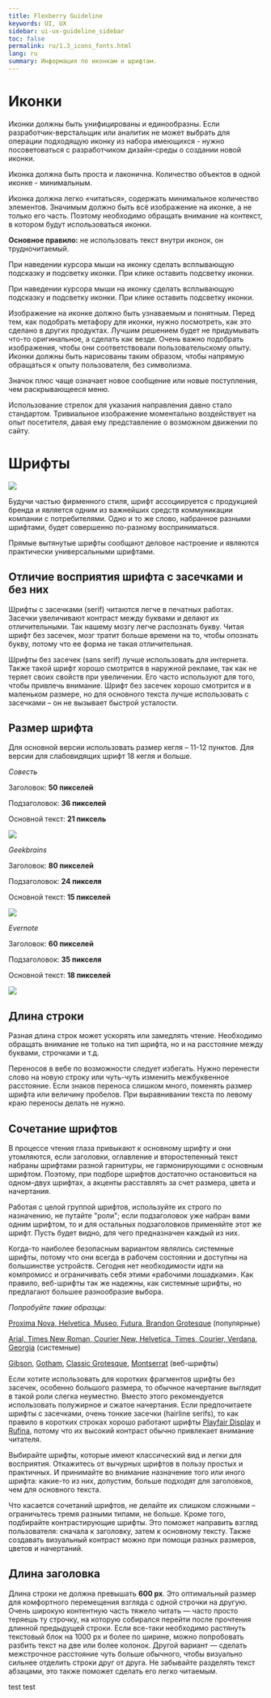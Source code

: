 ```yaml
---
title: Flexberry Guideline
keywords: UI, UX
sidebar: ui-ux-guideline_sidebar
toc: false
permalink: ru/1.3_icons_fonts.html
lang: ru
summary: Информация по иконкам и шрифтам.
---
```


# Иконки
Иконки должны быть унифицированы и единообразны.
Если разработчик-верстальщик или аналитик не может выбрать для операции подходящую иконку из набора имеющихся - нужно посоветоваться с разработчиком дизайн-среды о создании новой иконки.

Иконка должна быть проста и лаконична. Количество объектов в одной иконке - минимальным.

Иконка должна легко «читаться», содержать минимальное количество элементов. Значимым должно быть всё изображение на иконке, а не только его часть. Поэтому необходимо обращать внимание на контекст, в котором будут использоваться иконки.

**Основное правило:** не использовать текст внутри иконок, он трудночитаемый.

При наведении курсора мыши на иконку сделать всплывающую подсказку и подсветку иконки. При клике оставить подсветку иконки.

При наведении курсора мыши на иконку сделать всплывающую подсказку и подсветку иконки. При клике оставить подсветку иконки.

Изображение на иконке должно быть узнаваемым и понятным. Перед тем, как подобрать метафору для иконки, нужно посмотреть, как это сделано в других продуктах. Лучшим решением будет не придумывать что-то оригинальное, а сделать как везде. Очень важно подобрать изображения, чтобы они соответствовали пользовательскому опыту. Иконки должны быть нарисованы таким образом, чтобы напрямую обращаться к опыту пользователя, без символизма.

Значок плюс чаще означает новое сообщение или новые поступления, чем раскрывающееся меню.

Использование стрелок для указания направления давно стало стандартом. Тривиальное изображение моментально воздействует на опыт посетителя, давая ему представление о возможном движении по сайту.

# Шрифты
![](../../../images/pages/guides/ui-ux-guideline/1.3_icons_fonts/1.png)

Будучи частью фирменного стиля, шрифт ассоциируется с продукцией бренда и является одним из важнейших средств коммуникации компании с потребителями.
Одно и то же слово, набранное разными шрифтами, будет совершенно по-разному восприниматься. 

Прямые вытянутые шрифты сообщают деловое настроение и являются практически универсальными шрифтами. 

## Отличие восприятия шрифта с засечками и без них
Шрифты с засечками (serif) читаются легче в печатных работах. Засечки увеличивают контраст между буквами и делают их отличительными. Так нашему мозгу легче распознать букву. Читая шрифт без засечек, мозг тратит больше времени на то, чтобы опознать букву, потому что ее форма не такая отличительная.

Шрифты без засечек (sans serif) лучше использовать для интернета. Также такой шрифт хорошо смотрится в наружной рекламе, так как не теряет своих свойств при увеличении. Его часто используют для того, чтобы привлечь внимание. Шрифт без засечек хорошо смотрится и в маленьком размере, но для основного текста лучше использовать с засечками – он не вызывает быстрой усталости.

## Размер шрифта
Для основной версии использовать размер кегля – 11-12 пунктов. Для версии для слабовидящих шрифт 18 кегля и больше.

*Совесть*

Заголовок: **50 пикселей**

Подзаголовок: **36 пикселей**

Основной текст: **21 пиксель**

![](../../../images/pages/guides/ui-ux-guideline/1.3_icons_fonts/2.png)

*Geekbrains*

Заголовок: **80 пикселей**

Подзаголовок: **24 пикселя**

Основной текст: **15 пикселей**

![](../../../images/pages/guides/ui-ux-guideline/1.3_icons_fonts/3.png)

*Evernote*

Заголовок: **60 пикселей**

Подзаголовок: **35 пикселя**

Основной текст: **18 пикселей**

![](../../../images/pages/guides/ui-ux-guideline/1.3_icons_fonts/4.png)

## Длина строки
Разная длина строк может ускорять или замедлять чтение. Необходимо обращать внимание не только на тип шрифта, но и на расстояние между буквами, строчками и т.д.

Переносов в вебе по возможности следует избегать. Нужно перенести слово на новую строку или чуть-чуть изменить межбуквенное расстояние. Если знаков переноса слишком много, поменять размер шрифта или величину пробелов. При выравнивании текста по левому краю переносы делать не нужно.

## Сочетание шрифтов
В процессе чтения глаза привыкают к основному шрифту и они утомляются, если заголовки, оглавление и второстепенный текст набраны шрифтами разной гарнитуры, не гармонирующими с основным шрифтом. Поэтому, при подборе шрифтов достаточно остановиться на одном–двух шрифтах, а акценты расставлять за счет размера, цвета и начертания.

Работая с целой группой шрифтов, используйте их строго по назначению, не путайте "роли"; если подзаголовок уже набран вами одним шрифтом, то и для остальных подзаголовков применяйте этот же шрифт. Пусть будет видно, для чего предназначен каждый из них.

Когда-то наиболее безопасным вариантом являлись системные шрифты, потому что они всегда в рабочем состоянии и доступны на большинстве устройств. Сегодня нет необходимости идти на компромисс и ограничивать себя этими «рабочими лошадками». Как правило, веб-шрифты так же надежны, как системные шрифты, но предлагают большее разнообразие выбора.

*Попробуйте такие образцы:*

[Proxima Nova, Helvetica, Museo, Futura, Brandon Grotesque](https://www.myfonts.com/topwebfonts/) (популярные)

[Arial, Times New Roman, Courier New, Helvetica, Times, Courier, Verdana, Georgia](https://www.cssfontstack.com/)  (системные)

[Gibson](https://typekit.com/search?query=gibson&amp;utf8=%E2%9C%93), [Gotham](https://www.typography.com/fonts/gotham/overview), [Classic Grotesque](www.monotype.com/fonts/classic-grotesque/), [Montserrat](https://fonts.google.com/specimen/Montserrat) (веб-шрифты)

Если хотите использовать для коротких фрагментов шрифты без  засечек, особенно большого размера, то обычное начертание выглядит в такой роли слегка неуместно. Вместо этого рекомендуется использовать полужирное и сжатое начертания. Если предпочитаете шрифты с засечками, очень тонкие засечки (hairline serifs), то как правило в коротких строках хорошо работают шрифты [Playfair Display](https://fonts.google.com/specimen/Playfair+Display) и [Rufina](https://fonts.google.com/specimen/Rufina), потому что их высокий контраст обычно привлекает внимание читателя.

Выбирайте шрифты, которые имеют классический вид и легки для восприятия. Откажитесь от вычурных шрифтов в пользу простых и практичных. И принимайте во внимание назначение того или иного шрифта: какие-то из них, допустим, больше подходят для заголовков, чем для основного текста.

Что касается сочетаний шрифтов, не делайте их слишком сложными – ограничьтесь тремя разными типами, не больше. Кроме того, подбирайте контрастирующие шрифты. Это поможет направить взгляд пользователя: сначала к заголовку, затем к основному тексту. Также создавать визуальный контраст можно при помощи разных размеров, цветов и начертаний.

## Длина заголовка
Длина строки не должна превышать **600 px**. Это оптимальный размер для комфортного перемещения взгляда с одной строчки на другую. Очень широкую контентную часть тяжело читать — часто просто теряешь ту строчку, на которую собирался перейти после прочтения длинной предыдущей строки. Если все-таки необходимо растянуть текстовый блок на 1000 px и более по ширине, можно попробовать разбить текст на две или более колонок. Другой вариант — сделать межстрочное расстояние чуть больше обычного, чтобы визуально сильнее отделить строки друг от друга. Не забывайте разделять текст абзацами, это также поможет сделать его легко читаемым.

test test

